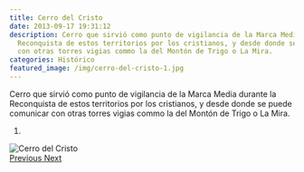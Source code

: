 ```yaml
---
title: Cerro del Cristo
date: 2013-09-17 19:31:12
description: Cerro que sirvió como punto de vigilancia de la Marca Media durante la
  Reconquista de estos territorios por los cristianos, y desde donde se puede comunicar
  con otras torres vigias commo la del Montón de Trigo o La Mira.
categories: Histórico
featured_image: /img/cerro-del-cristo-1.jpg
---
```



Cerro que sirvió como punto de vigilancia de la Marca Media durante la Reconquista de estos territorios por los cristianos, y desde donde se puede comunicar con otras torres vigias commo la del Montón de Trigo o La Mira.

<div id="myCarousel" class="carousel slide" df-ride="carousel">
  <!-- Indicators -->
  <ol class="carousel-indicators">
    <li df-target="#myCarousel" df-slide-to="0" class="active"></li>
  </ol>
  <!-- Wrapper for slides -->
  <div class="carousel-inner" role="listbox">
    <div class="item active">
      <img src="/img/cerro-del-cristo-1.jpg" alt="Cerro del Cristo">
    </div>
  <!-- Left and right controls -->
  <a class="left carousel-control" href="#myCarousel" role="button" df-slide="prev">
    <span class="glyphicon glyphicon-chevron-left" aria-hidden="true"></span>
    <span class="sr-only">Previous</span>
  </a>
  <a class="right carousel-control" href="#myCarousel" role="button" df-slide="next">
    <span class="glyphicon glyphicon-chevron-right" aria-hidden="true"></span>
    <span class="sr-only">Next</span>
  </a>
</div>

